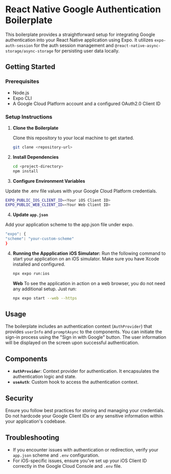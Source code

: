 # React Native Google Authentication Boilerplate

This boilerplate provides a straightforward setup for integrating Google authentication into your React Native application using Expo. It utilizes `expo-auth-session` for the auth session management and `@react-native-async-storage/async-storage` for persisting user data locally.

## Getting Started

### Prerequisites

- Node.js
- Expo CLI
- A Google Cloud Platform account and a configured OAuth2.0 Client ID

### Setup Instructions

1. **Clone the Boilerplate**

   Clone this repository to your local machine to get started.

   ```sh
   git clone <repository-url>
   ```

2. **Install Dependencies**

   ```sh
   cd <project-directory>
   npm install
   ```

3. **Configure Environment Variables**

Update the .env file values with your Google Cloud Platform credentials.

```sh
EXPO_PUBLIC_IOS_CLIENT_ID=<Your iOS Client ID>
EXPO_PUBLIC_WEB_CLIENT_ID=<Your Web Client ID>
```

4.  **Update `app.json`**

Add your application scheme to the app.json file under expo.

```sh
"expo": {
"scheme": "your-custom-scheme"
}
```

4. **Running the Appplication**
   **iOS Simulator:**
   Run the following command to start your application on an iOS simulator. Make sure you have Xcode installed and configured.

   ```sh
   npx expo run:ios
   ```

   **Web**
   To see the application in action on a web browser, you do not need any additional setup. Just run:

   ```sh
   npx expo start --web --https
   ```

## Usage

The boilerplate includes an authentication context (`AuthProvider`) that provides `userInfo` and `promptAsync` to the components. You can initiate the sign-in process using the "Sign in with Google" button. The user information will be displayed on the screen upon successful authentication.

## Components

- **`AuthProvider`**: Context provider for authentication. It encapsulates the authentication logic and state.
- **`useAuth`**: Custom hook to access the authentication context.

## Security

Ensure you follow best practices for storing and managing your credentials. Do not hardcode your Google Client IDs or any sensitive information within your application's codebase.

## Troubleshooting

- If you encounter issues with authentication or redirection, verify your `app.json` scheme and `.env` configuration.
- For iOS-specific issues, ensure you've set up your iOS Client ID correctly in the Google Cloud Console and `.env` file.
